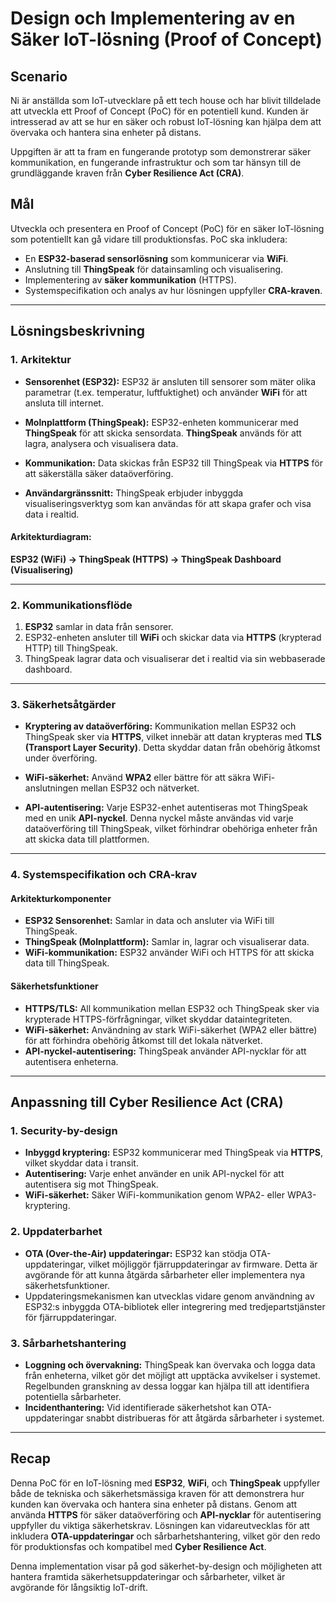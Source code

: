 # Design och Implementering av en Säker IoT-lösning (Proof of Concept)

## Scenario
Ni är anställda som IoT-utvecklare på ett tech house och har blivit tilldelade att utveckla ett Proof of Concept (PoC) för en potentiell kund. Kunden är intresserad av att se hur en säker och robust IoT-lösning kan hjälpa dem att övervaka och hantera sina enheter på distans.

Uppgiften är att ta fram en fungerande prototyp som demonstrerar säker kommunikation, en fungerande infrastruktur och som tar hänsyn till de grundläggande kraven från **Cyber Resilience Act (CRA)**.

## Mål
Utveckla och presentera en Proof of Concept (PoC) för en säker IoT-lösning som potentiellt kan gå vidare till produktionsfas. PoC ska inkludera:
- En **ESP32-baserad sensorlösning** som kommunicerar via **WiFi**.
- Anslutning till **ThingSpeak** för datainsamling och visualisering.
- Implementering av **säker kommunikation** (HTTPS).
- Systemspecifikation och analys av hur lösningen uppfyller **CRA-kraven**.

---

## Lösningsbeskrivning

### 1. Arkitektur

- **Sensorenhet (ESP32):** ESP32 är ansluten till sensorer som mäter olika parametrar (t.ex. temperatur, luftfuktighet) och använder **WiFi** för att ansluta till internet.
  
- **Molnplattform (ThingSpeak):** ESP32-enheten kommunicerar med **ThingSpeak** för att skicka sensordata. **ThingSpeak** används för att lagra, analysera och visualisera data. 

- **Kommunikation:** Data skickas från ESP32 till ThingSpeak via **HTTPS** för att säkerställa säker dataöverföring.

- **Användargränssnitt:** ThingSpeak erbjuder inbyggda visualiseringsverktyg som kan användas för att skapa grafer och visa data i realtid.

#### Arkitekturdiagram:

**ESP32 (WiFi) → ThingSpeak (HTTPS) → ThingSpeak Dashboard (Visualisering)**


---

### 2. Kommunikationsflöde

1. **ESP32** samlar in data från sensorer.
2. ESP32-enheten ansluter till **WiFi** och skickar data via **HTTPS** (krypterad HTTP) till ThingSpeak.
3. ThingSpeak lagrar data och visualiserar det i realtid via sin webbaserade dashboard.

---

### 3. Säkerhetsåtgärder

- **Kryptering av dataöverföring:** Kommunikation mellan ESP32 och ThingSpeak sker via **HTTPS**, vilket innebär att datan krypteras med **TLS (Transport Layer Security)**. Detta skyddar datan från obehörig åtkomst under överföring.

- **WiFi-säkerhet:** Använd **WPA2** eller bättre för att säkra WiFi-anslutningen mellan ESP32 och nätverket.

- **API-autentisering:** Varje ESP32-enhet autentiseras mot ThingSpeak med en unik **API-nyckel**. Denna nyckel måste användas vid varje dataöverföring till ThingSpeak, vilket förhindrar obehöriga enheter från att skicka data till plattformen.

---

### 4. Systemspecifikation och CRA-krav

#### Arkitekturkomponenter
- **ESP32 Sensorenhet:** Samlar in data och ansluter via WiFi till ThingSpeak.
- **ThingSpeak (Molnplattform):** Samlar in, lagrar och visualiserar data.
- **WiFi-kommunikation:** ESP32 använder WiFi och HTTPS för att skicka data till ThingSpeak.

#### Säkerhetsfunktioner
- **HTTPS/TLS:** All kommunikation mellan ESP32 och ThingSpeak sker via krypterade HTTPS-förfrågningar, vilket skyddar dataintegriteten.
- **WiFi-säkerhet:** Användning av stark WiFi-säkerhet (WPA2 eller bättre) för att förhindra obehörig åtkomst till det lokala nätverket.
- **API-nyckel-autentisering:** ThingSpeak använder API-nycklar för att autentisera enheterna.

---

## Anpassning till **Cyber Resilience Act (CRA)**

### 1. Security-by-design
- **Inbyggd kryptering:** ESP32 kommunicerar med ThingSpeak via **HTTPS**, vilket skyddar data i transit.
- **Autentisering:** Varje enhet använder en unik API-nyckel för att autentisera sig mot ThingSpeak.
- **WiFi-säkerhet:** Säker WiFi-kommunikation genom WPA2- eller WPA3-kryptering.

### 2. Uppdaterbarhet
- **OTA (Over-the-Air) uppdateringar:** ESP32 kan stödja OTA-uppdateringar, vilket möjliggör fjärruppdateringar av firmware. Detta är avgörande för att kunna åtgärda sårbarheter eller implementera nya säkerhetsfunktioner.
- Uppdateringsmekanismen kan utvecklas vidare genom användning av ESP32:s inbyggda OTA-bibliotek eller integrering med tredjepartstjänster för fjärruppdateringar.

### 3. Sårbarhetshantering
- **Loggning och övervakning:** ThingSpeak kan övervaka och logga data från enheterna, vilket gör det möjligt att upptäcka avvikelser i systemet. Regelbunden granskning av dessa loggar kan hjälpa till att identifiera potentiella sårbarheter.
- **Incidenthantering:** Vid identifierade säkerhetshot kan OTA-uppdateringar snabbt distribueras för att åtgärda sårbarheter i systemet.

---

## Recap

Denna PoC för en IoT-lösning med **ESP32**, **WiFi**, och **ThingSpeak** uppfyller både de tekniska och säkerhetsmässiga kraven för att demonstrera hur kunden kan övervaka och hantera sina enheter på distans. Genom att använda **HTTPS** för säker dataöverföring och **API-nycklar** för autentisering uppfyller du viktiga säkerhetskrav. Lösningen kan vidareutvecklas för att inkludera **OTA-uppdateringar** och sårbarhetshantering, vilket gör den redo för produktionsfas och kompatibel med **Cyber Resilience Act**.

Denna implementation visar på god säkerhet-by-design och möjligheten att hantera framtida säkerhetsuppdateringar och sårbarheter, vilket är avgörande för långsiktig IoT-drift.

